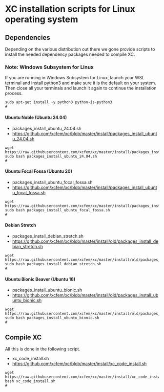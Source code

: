 XC installation scripts for Linux operating system
==================================================

## Dependencies
Depending on the various distribution out there we gone provide scripts to install the needed dependency packages needed to compile XC.

### Note: Windows Subsystem for Linux
If you are running in Windows Subsystem for Linux, launch your WSL terminal and install python3 and make sure it is the default on your system. Then close all your terminals and launch it again to continue the installation process.

``` console
sudo apt-get install -y python3 python-is-python3
#
```

#### Ubuntu Noble (Ubuntu 24.04)

- packages_install_ubuntu_24.04.sh
- https://github.com/xcfem/xc/blob/master/install/packages_install_ubuntu_24.04.sh
```console
wget https://raw.githubusercontent.com/xcfem/xc/master/install/packages_install_ubuntu_24.04.sh
sudo bash packages_install_ubuntu_24.04.sh
#
```

#### Ubuntu Focal Fossa (Ubuntu 20)

- packages_install_ubuntu_focal_fossa.sh
- https://github.com/xcfem/xc/blob/master/install/packages_install_ubuntu_focal_fossa.sh
```console
wget https://raw.githubusercontent.com/xcfem/xc/master/install/packages_install_ubuntu_focal_fossa.sh
sudo bash packages_install_ubuntu_focal_fossa.sh
#
```


#### Debian Stretch 

- packages_install_debian_stretch.sh
- https://github.com/xcfem/xc/blob/master/install/old/packages_install_debian_stretch.sh
```console
wget https://raw.githubusercontent.com/xcfem/xc/master/install/old/packages_install_debian_stretch.sh
sudo bash packages_install_debian_stretch.sh
#
```

#### Ubuntu Bionic Beaver (Ubuntu 18)

- packages_install_ubuntu_bionic.sh
- https://github.com/xcfem/xc/blob/master/install/old/packages_install_ubuntu_bionic.sh
```console
wget https://raw.githubusercontent.com/xcfem/xc/master/install/old/packages_install_ubuntu_bionic.sh
sudo bash packages_install_ubuntu_bionic.sh
#
```


## Compile XC
All this is done in the following script.

- xc_code_install.sh
- https://github.com/xcfem/xc/blob/master/install/xc_code_install.sh
```console
wget https://raw.githubusercontent.com/xcfem/xc/master/install/xc_code_install.sh
bash xc_code_install.sh
#
```
